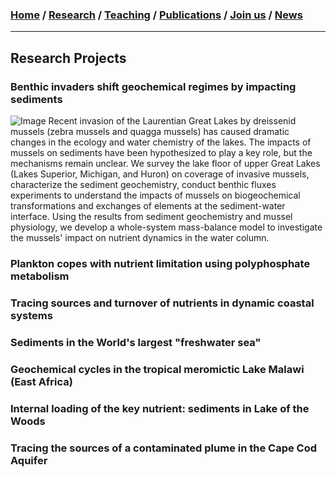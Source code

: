 ### [**Home**](README.md)  /  [**Research**](Research.md)  /  [**Teaching**](Teaching.md)   /  [**Publications**](Publications.md)  /  [**Join us**](Joinus.md)  /  [**News**](News.md) 
---

## Research Projects 

### Benthic invaders shift geochemical regimes by impacting sediments 
![Image](mussels.png) Recent invasion of the Laurentian Great Lakes by dreissenid mussels (zebra mussels and quagga mussels) has caused dramatic changes in the ecology and water chemistry of the lakes. The impacts of mussels on sediments have been hypothesized to play a key role, but the mechanisms remain unclear. We survey the lake floor of upper Great Lakes (Lakes Superior, Michigan, and Huron) on coverage of invasive mussels, characterize the sediment geochemistry, conduct benthic fluxes experiments to understand the impacts of mussels on biogeochemical transformations and exchanges of elements at the sediment-water interface. Using the results from sediment geochemistry and mussel physiology, we develop a whole-system mass-balance model to investigate the mussels' impact on nutrient dynamics in the water column. 

### Plankton copes with nutrient limitation using polyphosphate metabolism 

### Tracing sources and turnover of nutrients in dynamic coastal systems

### Sediments in the World's largest "freshwater sea"

### Geochemical cycles in the tropical meromictic Lake Malawi (East Africa)

### Internal loading of the key nutrient: sediments in Lake of the Woods

### Tracing the sources of a contaminated plume in the Cape Cod Aquifer 


